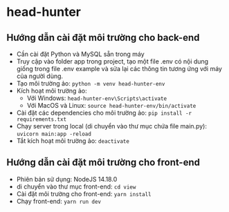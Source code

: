 # head-hunter
## Hướng dẫn cài đặt môi trường cho back-end
- Cần cài đặt Python và MySQL sẵn trong máy
- Truy cập vào folder app trong project, tạo một file .env có nội dung giống trong file .env example và sửa lại các thông tin tương ứng với máy của người dùng.
- Tạo môi trường ảo: ```python -m venv head-hunter-env```
- Kích hoạt môi trường ảo:
  + Với Windows: ```head-hunter-env\Scripts\activate```
  + Với MacOS và Linux: ```source head-hunter-env/bin/activate```
- Cài đặt các dependencies cho môi trường ảo: ```pip install -r requirements.txt```
- Chạy server trong local (di chuyển vào thư mục chứa file main.py): ```uvicorn main:app -reload```
- Tắt kích hoạt môi trường ảo: ```deactivate```
## Hướng dẫn cài đặt môi trường cho front-end
- Phiên bản sử dụng: NodeJS 14.18.0
- di chuyển vào thư mục front-end: ```cd view```
- Cài đặt môi trường cho front-end: ```yarn install```
- Chạy front-end: ```yarn run dev```
